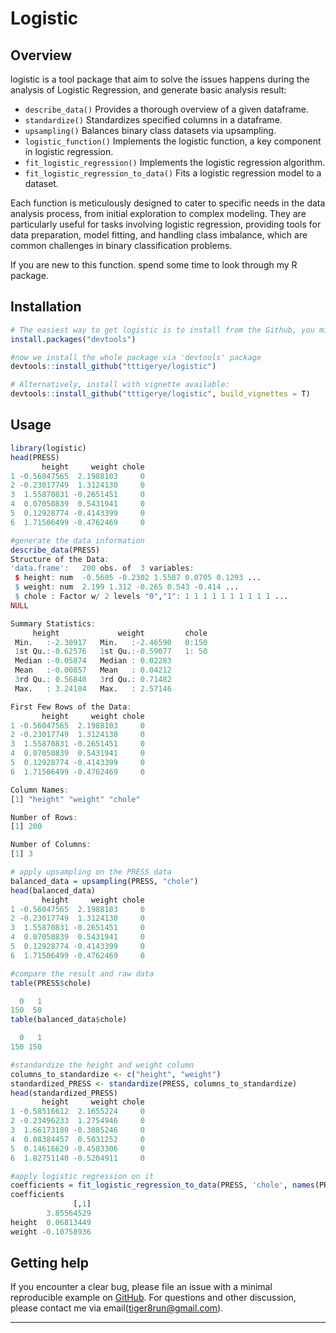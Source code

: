 <!-- README.md is generated from README.Rmd. Please edit that file -->

# Logistic 

<!-- badges: start -->

## Overview

logistic is a tool package that aim to solve the issues happens during the analysis
of Logistic Regression, and generate basic analysis result:

- `describe_data()` Provides a thorough overview of a given dataframe.
- `standardize()` Standardizes specified columns in a dataframe.
- `upsampling()`  Balances binary class datasets via upsampling.
- `logistic_function()` Implements the logistic function, a key component in logistic regression.
- `fit_logistic_regression()` Implements the logistic regression algorithm.
- `fit_logistic_regression_to_data()` Fits a logistic regression model to a dataset.

Each function is meticulously designed to cater to specific needs in the data analysis process, from initial exploration to complex modeling. They are particularly useful for tasks involving logistic regression, providing tools for data preparation, model fitting, and handling class imbalance, which are common challenges in binary classification problems.

If you are new to this function. spend some time to look through my R package.

## Installation

``` r
# The easiest way to get logistic is to install from the Github, you might want to download 'devtools' package first:
install.packages("devtools")

#now we install the whole package via 'devtools' package
devtools::install_github("tttigerye/logistic")

# Alternatively, install with vignette available:
devtools::install_github("tttigerye/logistic", build_vignettes = T)
```

## Usage
``` r
library(logistic)
head(PRESS)
       height     weight chole
1 -0.56047565  2.1988103     0
2 -0.23017749  1.3124130     0
3  1.55870831 -0.2651451     0
4  0.07050839  0.5431941     0
5  0.12928774 -0.4143399     0
6  1.71506499 -0.4762469     0

#generate the data information
describe_data(PRESS)
Structure of the Data:
'data.frame':	200 obs. of  3 variables:
 $ height: num  -0.5605 -0.2302 1.5587 0.0705 0.1293 ...
 $ weight: num  2.199 1.312 -0.265 0.543 -0.414 ...
 $ chole : Factor w/ 2 levels "0","1": 1 1 1 1 1 1 1 1 1 1 ...
NULL

Summary Statistics:
     height             weight         chole  
 Min.   :-2.30917   Min.   :-2.46590   0:150  
 1st Qu.:-0.62576   1st Qu.:-0.59077   1: 50  
 Median :-0.05874   Median : 0.02283          
 Mean   :-0.00857   Mean   : 0.04212          
 3rd Qu.: 0.56840   3rd Qu.: 0.71482          
 Max.   : 3.24104   Max.   : 2.57146          

First Few Rows of the Data:
       height     weight chole
1 -0.56047565  2.1988103     0
2 -0.23017749  1.3124130     0
3  1.55870831 -0.2651451     0
4  0.07050839  0.5431941     0
5  0.12928774 -0.4143399     0
6  1.71506499 -0.4762469     0

Column Names:
[1] "height" "weight" "chole" 

Number of Rows:
[1] 200

Number of Columns:
[1] 3

# apply upsampling on the PRESS data
balanced_data = upsampling(PRESS, "chole")
head(balanced_data)
       height     weight chole
1 -0.56047565  2.1988103     0
2 -0.23017749  1.3124130     0
3  1.55870831 -0.2651451     0
4  0.07050839  0.5431941     0
5  0.12928774 -0.4143399     0
6  1.71506499 -0.4762469     0

#compare the result and raw data
table(PRESS$chole)

  0   1 
150  50 
table(balanced_data$chole)

  0   1 
150 150 

#standardize the height and weight column
columns_to_standardize <- c("height", "weight")
standardized_PRESS <- standardize(PRESS, columns_to_standardize)
head(standardized_PRESS)
       height     weight chole
1 -0.58516612  2.1655224     0
2 -0.23496233  1.2754946     0
3  1.66173180 -0.3085246     0
4  0.08384457  0.5031252     0
5  0.14616629 -0.4583306     0
6  1.82751140 -0.5204911     0

#apply logistic regression on it
coefficients = fit_logistic_regression_to_data(PRESS, 'chole', names(PRESS)[0:2])
coefficients
              [,1]
        3.85564529
height  0.06813449
weight -0.10758936
```

## Getting help

If you encounter a clear bug, please file an issue with a minimal
reproducible example on
[GitHub](https://github.com/tttiger/logistic). For questions and
other discussion, please contact me via email(tiger8run@gmail.com).

------------------------------------------------------------------------





